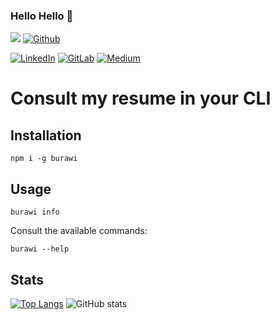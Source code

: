 ### Hello Hello 👋
![](https://visitor-badge.laobi.icu/badge?page_id=burawi)
[![Github](https://img.shields.io/github/followers/burawi?label=Follow&style=social)](https://github.com/burawi)

[![LinkedIn](https://img.shields.io/badge/linkedin-%230077B5.svg?style=for-the-badge&logo=linkedin&logoColor=white)](https://www.linkedin.com/in/burawi-ben-ammar/) [![GitLab](https://img.shields.io/badge/gitlab-%23181717.svg?style=for-the-badge&logo=gitlab&logoColor=white)](https://gitlab.com/burawi.ba)
[![Medium](https://img.shields.io/badge/Medium-12100E?style=for-the-badge&logo=medium&logoColor=white)](https://burawi.medium.com/)

# Consult my resume in your CLI
## Installation
```
npm i -g burawi
```
## Usage
```
burawi info
```
Consult the available commands:
```
burawi --help
```

## Stats

[![Top Langs](https://github-readme-stats.vercel.app/api/top-langs/?username=burawi&layout=compact&theme=tokyonight)](https://github.com/burawi)
![GitHub stats](https://github-readme-stats.vercel.app/api?username=burawi&show_icons=true&theme=tokyonight)


<!--
**burawi/burawi** is a ✨ _special_ ✨ repository because its `README.md` (this file) appears on your GitHub profile.

Here are some ideas to get you started:

- 🔭 I’m currently working on ...
- 🌱 I’m currently learning ...
- 👯 I’m looking to collaborate on ...
- 🤔 I’m looking for help with ...
- 💬 Ask me about ...
- 📫 How to reach me: ...
- 😄 Pronouns: ...
- ⚡ Fun fact: ...
-->
